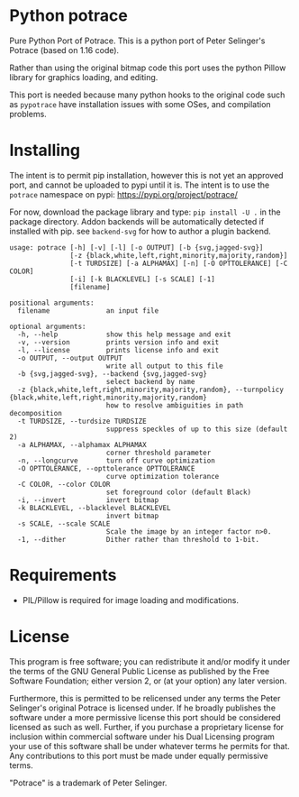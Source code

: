# Python potrace
Pure Python Port of Potrace. This is a python port of Peter Selinger's Potrace (based on 1.16 code).

Rather than using the original bitmap code this port uses the python Pillow library for graphics loading, and editing.

This port is needed because many python hooks to the original code such as `pypotrace` have installation issues with some OSes, and compilation problems.

# Installing

The intent is to permit pip installation, however this is not yet an approved port, and cannot be uploaded to pypi until it is. The intent is to use the `potrace` namespace on pypi: https://pypi.org/project/potrace/


For now, download the package library and type: `pip install -U .` in the package directory. Addon backends will be automatically detected if installed with pip. see `backend-svg` for how to author a plugin backend. 


```
usage: potrace [-h] [-v] [-l] [-o OUTPUT] [-b {svg,jagged-svg}]
               [-z {black,white,left,right,minority,majority,random}]
               [-t TURDSIZE] [-a ALPHAMAX] [-n] [-O OPTTOLERANCE] [-C COLOR]
               [-i] [-k BLACKLEVEL] [-s SCALE] [-1]
               [filename]

positional arguments:
  filename              an input file

optional arguments:
  -h, --help            show this help message and exit
  -v, --version         prints version info and exit
  -l, --license         prints license info and exit
  -o OUTPUT, --output OUTPUT
                        write all output to this file
  -b {svg,jagged-svg}, --backend {svg,jagged-svg}
                        select backend by name
  -z {black,white,left,right,minority,majority,random}, --turnpolicy {black,white,left,right,minority,majority,random}
                        how to resolve ambiguities in path decomposition
  -t TURDSIZE, --turdsize TURDSIZE
                        suppress speckles of up to this size (default 2)
  -a ALPHAMAX, --alphamax ALPHAMAX
                        corner threshold parameter
  -n, --longcurve       turn off curve optimization
  -O OPTTOLERANCE, --opttolerance OPTTOLERANCE
                        curve optimization tolerance
  -C COLOR, --color COLOR
                        set foreground color (default Black)
  -i, --invert          invert bitmap
  -k BLACKLEVEL, --blacklevel BLACKLEVEL
                        invert bitmap
  -s SCALE, --scale SCALE
                        Scale the image by an integer factor n>0.
  -1, --dither          Dither rather than threshold to 1-bit.
```

# Requirements
* PIL/Pillow is required for image loading and modifications.

# License
This program is free software; you can redistribute it and/or modify it under the terms of the GNU General Public License as published by the Free Software Foundation; either version 2, or (at your option) any later version.

Furthermore, this is permitted to be relicensed under any terms the Peter Selinger's original Potrace is licensed under. If he broadly publishes the software under a more permissive license this port should be considered licensed as such as well. Further, if you purchase a proprietary license for inclusion within commercial software under his Dual Licensing program your use of this software shall be under whatever terms he permits for that. Any contributions to this port must be made under equally permissive terms.

"Potrace" is a trademark of Peter Selinger.
